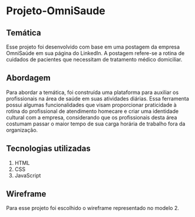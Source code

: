 # Projeto-OmniSaude

## Temática

Esse projeto foi desenvolvido com base em uma postagem da empresa OmniSaúde em sua página do LinkedIn. A postagem refere-se a rotina de cuidados de pacientes que necessitam de tratamento médico domiciliar.

## Abordagem

Para abordar a temática, foi construída uma plataforma para auxiliar os profissionais na área de saúde em suas atividades diárias. Essa ferramenta possui algumas funcionalidades que visam proporcionar praticidade à rotina do profissional de atendimento homecare e criar uma identidade cultural com a empresa, considerando que os profissionais desta área costumam passar o maior tempo de sua carga horária de trabalho fora da organização.

## Tecnologias utilizadas

1. HTML
2. CSS
3. JavaScript

## Wireframe

Para esse projeto foi escolhido o wireframe representado no modelo 2.

